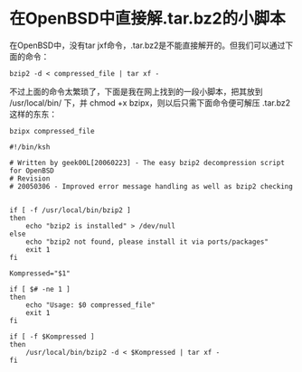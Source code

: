 # 在OpenBSD中直接解.tar.bz2的小脚本

在OpenBSD中，没有tar jxf命令，.tar.bz2是不能直接解开的。但我们可以通过下面的命令：

```shell
bzip2 -d < compressed_file | tar xf -
```

不过上面的命令太繁琐了，下面是我在网上找到的一段小脚本，把其放到 /usr/local/bin/ 下，并 chmod +x bzipx，则以后只需下面命令便可解压 .tar.bz2 这样的东东：

```shell
bzipx compressed_file
```

```shell
#!/bin/ksh

# Written by geek00L[20060223] - The easy bzip2 decompression script for OpenBSD
# Revision
# 20050306 - Improved error message handling as well as bzip2 checking


if [ -f /usr/local/bin/bzip2 ]
then
    echo "bzip2 is installed" > /dev/null
else
    echo "bzip2 not found, please install it via ports/packages"
    exit 1
fi

Kompressed="$1"

if [ $# -ne 1 ]
then
    echo "Usage: $0 compressed_file"
    exit 1
fi

if [ -f $Kompressed ]
then
    /usr/local/bin/bzip2 -d < $Kompressed | tar xf -
fi
```
